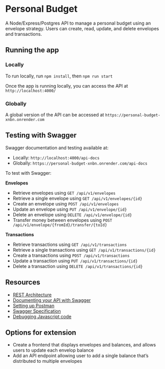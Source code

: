 # Personal Budget

A Node/Express/Postgres API to manage a personal budget using an envelope strategy. Users can create, read, update, and delete envelopes and transactions.

## Running the app
### Locally
To run locally, run `npm install`, then `npm run start`

Once the app is running locally, you can access the API at `http://localhost:4000/`

### Globally
A global version of the API can be accessed at `https://personal-budget-xnbn.onrender.com`

## Testing with Swagger
Swagger documentation and testing available at:
 - Locally: `http://localhost:4000/api-docs` 
 - Globally: `https://personal-budget-xnbn.onrender.com/api-docs`

To test with Swagger:

**Envelopes**
 - Retrieve envelopes using `GET /api/v1/envelopes`
 - Retrieve a single envelope using `GET /api/v1/envelopes/{id}`
 - Create an envelope using `POST /api/v1/envelopes`
 - Update an envelope using `PUT /api/v1/envelope/{id}`
 - Delete an envelope using `DELETE /api/v1/envelope/{id}`
 - Transfer money between envelopes using `POST /api/v1/envelope/{fromId}/transfer/{toId}`
 
**Transactions**
 - Retrieve transactions using `GET /api/v1/transactions`
 - Retrieve a single transactions using `GET /api/v1/transactions/{id}`
 - Create a transactions using `POST /api/v1/transactions`
 - Update a transaction using `PUT /api/v1/transactions/{id}`
 - Delete a transaction using `DELETE /api/v1/transactions/{id}`

## Resources
- [REST Architecture](https://auth0.com/blog/rest-architecture-part-1-building-api/)
- [Documenting your API with Swagger](https://levelup.gitconnected.com/swagger-time-to-document-that-express-api-you-built-9b8faaeae563)
- [Setting up Postman](https://author.codecademy.com/content-items/a5ed0fe82af00dcae4bb69e07d6b5fa8)
- [Swagger Specification](https://swagger.io/docs/specification/basic-structure/)
- [Debugging Javascript code](https://author.codecademy.com/content-items/e8a7f4f36eae1c4ee642af3cea4bfb4a)

## Options for extension
 - Create a frontend that displays envelopes and balances, and allows users to update each envelop balance
 - Add an API endpoint allowing user to add a single balance that’s distributed to multiple envelopes

